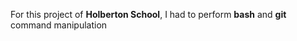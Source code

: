 For this project of **Holberton School**, I had to perform __bash__ and __git__ command manipulation

